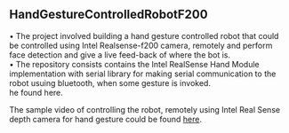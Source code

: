
## HandGestureControlledRobotF200

•	The project involved building a hand gesture controlled robot that could be controlled using Intel Realsense-f200 camera, remotely and perform face detection and give a live feed-back of where the bot is.<br />
• The repository consists contains the Intel RealSense Hand Module implementation with serial library for making serial communication to the robot usuing bluetooth, when some gesture is invoked.<br />he found here.<br />

The sample video of controlling the robot, remotely using Intel Real Sense depth camera for hand gesture could be found [here](https://drive.google.com/a/iitgn.ac.in/file/d/1ooGK0FUm74718BzPE_72XB8tIKeINtKq/view?usp=sharing).
